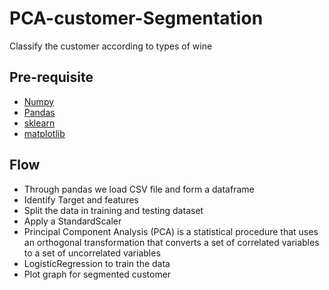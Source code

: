 # PCA-customer-Segmentation
Classify the customer according to types of wine
## Pre-requisite
* [Numpy](https://numpy.org/)
* [Pandas](https://www.w3schools.com/python/pandas/default.asp)
* [sklearn](https://scikit-learn.org/)
* [matplotlib](https://matplotlib.org/)
## Flow
* Through pandas we load CSV file and form a dataframe
* Identify Target and features
* Split the data in training and testing dataset
* Apply a StandardScaler
* Principal Component Analysis (PCA) is a statistical procedure that uses an orthogonal transformation that converts a set of correlated variables to a set of uncorrelated variables
* LogisticRegression to train the data
* Plot graph for segmented customer
